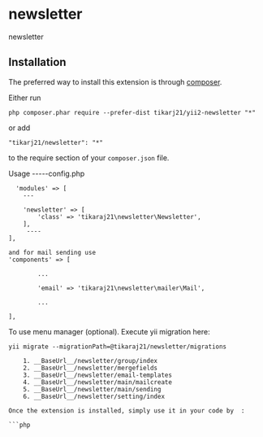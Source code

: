 newsletter
==========
newsletter

Installation
------------

The preferred way to install this extension is through [composer](http://getcomposer.org/download/).

Either run

```
php composer.phar require --prefer-dist tikarj21/yii2-newsletter "*"
```

or add

```
"tikarj21/newsletter": "*"
```

to the require section of your `composer.json` file.

Usage
-----config.php

      'modules' => [
		---
         
        'newsletter' => [
            'class' => 'tikaraj21\newsletter\Newsletter',
        ],
         ----
	],

	and for mail sending use
	'components' => [

            ...

            'email' => 'tikaraj21\newsletter\mailer\Mail',
            
            ...

    ],
	
To use menu manager (optional). Execute yii migration here:
```
yii migrate --migrationPath=@tikaraj21/newsletter/migrations	
	
	1. __BaseUrl__/newsletter/group/index
	2. __BaseUrl__/newsletter/mergefields
	3. __BaseUrl__/newsletter/email-templates
	4. __BaseUrl__/newsletter/main/mailcreate
	5. __BaseUrl__/newsletter/main/sending
	6. __BaseUrl__/newsletter/setting/index
	
Once the extension is installed, simply use it in your code by  :

```php
